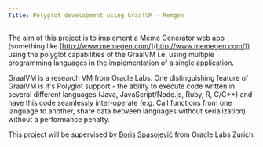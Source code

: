 ```yaml
---
Title: Polyglot development using GraalVM - Memgen
---
```


The aim of this project is to implement a Meme Generator web app (something like [http://www.memegen.com/](http://www.memegen.com/)) using the polyglot capabilities of the GraalVM i.e. using multiple programming languages in the implementation of a single application.

GraalVM is a research VM from Oracle Labs. One distinguishing feature of GraalVM is it's Polyglot support - the ability to execute code written in several different languages (Java, JavaScript/Node.js, Ruby, R, C/C\+\+) and have this code seamlessly inter-operate (e.g. Call functions from one language to another, share data between languages without serialization) without a performance penalty.

This project will be supervised by [Boris Spasojević](%base_url%/staff/Boris-Spasojevic) from Oracle Labs Zurich.
